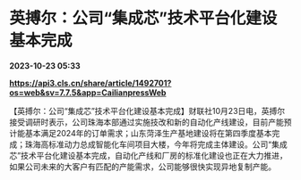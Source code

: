 # 英搏尔：公司“集成芯”技术平台化建设基本完成

**2023-10-23 05:33**

**https://api3.cls.cn/share/article/1492701?os=web&sv=7.7.5&app=CailianpressWeb**

【英搏尔：公司“集成芯”技术平台化建设基本完成】财联社10月23日电，英搏尔接受调研时表示，公司珠海本部通过实施技改和新的自动化产线建设，目前产能预计能基本满足2024年的订单需求；山东菏泽生产基地建设将在第四季度基本完成；珠海高标准动力总成智能化车间项目大楼，今年将完成主体建设。公司“集成芯”技术平台化建设基本完成，自动化产线和厂房的标准化建设也正在大力推进，如果公司未来的大客户有匹配的产能需求，公司能够很快实现异地复制产能。